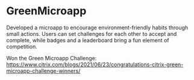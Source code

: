 # GreenMicroapp

Developed a microapp to encourage environment-friendly habits through small actions. Users can set challenges
for each other to accept and complete, while badges and a leaderboard bring a fun element of competition. 

Won the Green Microapp Challenge: https://www.citrix.com/blogs/2021/06/23/congratulations-citrix-green-microapp-challenge-winners/
